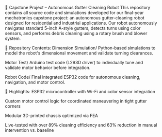 🧠 Capstone Project – Autonomous Gutter Cleaning Robot
This repository contains all source code and simulations developed for our final-year mechatronics capstone project: an autonomous gutter-cleaning robot designed for residential and industrial applications. Our robot autonomously navigates standard 5-inch A-style gutters, detects turns using color sensors, and performs debris cleaning using a rotary brush and blower system.

🔧 Repository Contents:
Dimension Simulation/
Python-based simulations to model the robot's dimensional movement and validate turning clearances.

Motor Test/
Arduino test code (L293D driver) to individually tune and validate motor behavior before integration.

Robot Code/
Final integrated ESP32 code for autonomous cleaning, navigation, and motor control.

📌 Highlights:
ESP32 microcontroller with Wi-Fi and color sensor integration

Custom motor control logic for coordinated maneuvering in tight gutter corners

Modular 3D-printed chassis optimized via FEA

Live-tested with over 89% cleaning efficiency and 63% reduction in manual intervention vs. baseline
